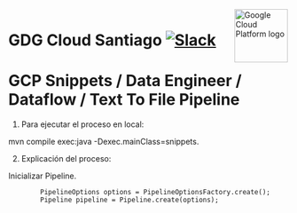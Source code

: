 <img src="https://avatars1.githubusercontent.com/u/48249676?s=200&v=4" alt="Google Cloud Platform logo" title="Google Cloud Platform" align="right" height="96" width="96"/>

# GDG Cloud Santiago [![Slack][slack_badge]][slack_link]

[slack_badge]: https://img.shields.io/badge/slack-gcp-E01563.svg?style=flat
[slack_link]: https://join.slack.com/t/gdgcloudscl/shared_invite/enQtNDg4NjQ2NTE3NDkwLThhMTI0NmQ5NDhjMGRhMzJhNmQwZDEzNWRlNzIzMTA3YWNjMWUyY2Q2OTg1ZTk4OTZiYmNiMDU1MWNjMWZjOTM

# GCP Snippets / Data Engineer / Dataflow / Text To File Pipeline

1) Para ejecutar el proceso en local:

mvn compile exec:java -Dexec.mainClass=snippets.

2) Explicación del proceso:

Inicializar Pipeline.

```
        PipelineOptions options = PipelineOptionsFactory.create();
        Pipeline pipeline = Pipeline.create(options);

```